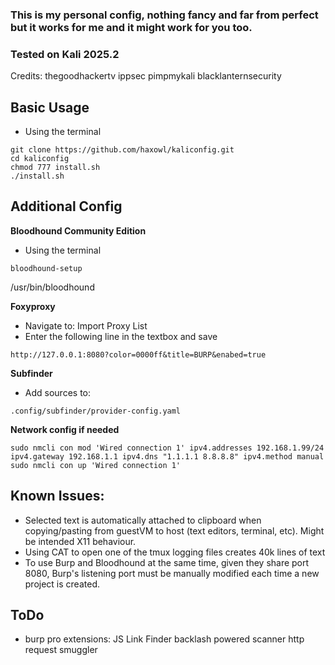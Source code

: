 ### This is my personal config, nothing fancy and far from perfect but it works for me and it might work for you too. 
### Tested on Kali 2025.2

Credits: thegoodhackertv ippsec pimpmykali blacklanternsecurity

## **Basic Usage**
- Using the terminal
```
git clone https://github.com/haxowl/kaliconfig.git
cd kaliconfig
chmod 777 install.sh
./install.sh
```

## **Additional Config**
**Bloodhound Community Edition**
- Using the terminal
```
bloodhound-setup
```
/usr/bin/bloodhound

**Foxyproxy** 
- Navigate to: Import Proxy List
- Enter the following line in the textbox and save
```
http://127.0.0.1:8080?color=0000ff&title=BURP&enabed=true
```

**Subfinder** 
- Add sources to:
```
.config/subfinder/provider-config.yaml
```

**Network config if needed**
```
sudo nmcli con mod 'Wired connection 1' ipv4.addresses 192.168.1.99/24 ipv4.gateway 192.168.1.1 ipv4.dns "1.1.1.1 8.8.8.8" ipv4.method manual
sudo nmcli con up 'Wired connection 1'
```

## **Known Issues:**
- Selected text is automatically attached to clipboard when copying/pasting from guestVM to host (text editors, terminal, etc). Might be intended X11 behaviour.
- Using CAT to open one of the tmux logging files creates 40k lines of text
- To use Burp and Bloodhound at the same time, given they share port 8080, Burp's listening port must be manually modified each time a new project is created.

## **ToDo**
- burp pro extensions: 
JS Link Finder
backlash powered scanner
http request smuggler
